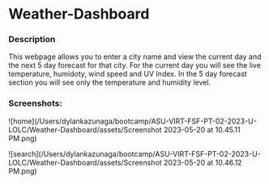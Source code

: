 # Weather-Dashboard

### Description
This webpage allows you to enter a city name and view the current day and the next 5 day forecast for that city. For the current day you will see the live temperature, humidoty, wind speed and UV Index. In the 5 day forecast section you will see only the temperature and humidity level.

### Screenshots:

![home](/Users/dylankazunaga/bootcamp/ASU-VIRT-FSF-PT-02-2023-U-LOLC/Weather-Dashboard/assets/Screenshot 2023-05-20 at 10.45.11 PM.png)

![search](/Users/dylankazunaga/bootcamp/ASU-VIRT-FSF-PT-02-2023-U-LOLC/Weather-Dashboard/assets/Screenshot 2023-05-20 at 10.46.12 PM.png)